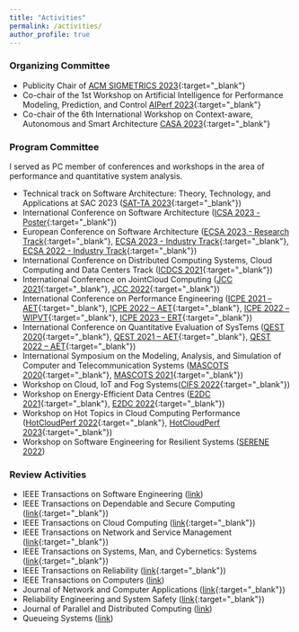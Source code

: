 ```yaml
---
title: "Activities"
permalink: /activities/
author_profile: true
---
```


### Organizing Committee
* Publicity Chair of [ACM SIGMETRICS 2023](https://www.sigmetrics.org/sigmetrics2023/organization.html){:target="_blank"}
* Co-chair of the 1st Workshop on Artificial Intelligence for Performance Modeling, Prediction, and Control [AIPerf 2023](https://aiperf.github.io/aiperf2023/){:target="_blank"}
* Co-chair of the 6th International Workshop on Context-aware, Autonomous and Smart Architecture [CASA 2023](https://casaecsa.github.io/casa2023/){:target="_blank"}

### Program Committee
I served as PC member of conferences and workshops in the area of performance and quantitative system analysis.

* Technical track on Software Architecture: Theory, Technology, and Applications at SAC 2023 ([SAT-TA 2023](https://foselab.unibg.it/sa-tta/2023/){:target="_blank"})
* International Conference on Software Architecture ([ICSA 2023 - Poster](https://icsa-conferences.org/2023/call-for-papers/poster-track/){:target="_blank"})
* European Conference on Software Architecture ([ECSA 2023 - Research Track](https://conf.researchr.org/track/ecsa-2023/ecsa-2023-research-papers){:target="_blank"}, [ECSA 2023 - Industry Track](https://conf.researchr.org/track/ecsa-2023/ecsa-2023-industry-program){:target="_blank"}, [ECSA 2022 - Industry Track](https://conf.researchr.org/committee/ecsa-2022/ecsa-2022-industry-program-program-committee){:target="_blank"})
* International Conference on Distributed Computing Systems, Cloud Computing and Data Centers Track ([ICDCS 2021](https://icdcs2021.us){:target="_blank"})
* International Conference on JointCloud Computing ([JCC 2021](https://jointcloud.cloud/){:target="_blank"}, [JCC 2022](https://ieeejcc.org/?p=26){:target="_blank"})
* International Conference on Performance Engineering ([ICPE 2021 – AET](https://icpe2021.spec.org/calls/artifact-evaluation-track/){:target="_blank"}, [ICPE 2022 – AET](https://icpe2022.spec.org/program-committee/){:target="_blank"}, [ICPE 2022 – WIPVT](https://icpe2022.spec.org/program-committee/){:target="_blank"}, [ICPE 2023 – ERT](https://icpe2023.spec.org/program-committee/){:target="_blank"})
* International Conference on Quantitative Evaluation of SysTems ([QEST 2020](https://www.qest.org/qest2020/){:target="_blank"}, [QEST 2021 – AET](https://www.qest.org/qest2021/artifacts.html){:target="_blank"}, [QEST 2022 – AET](https://www.qest.org/qest2022/artifacts.html){:target="_blank"})
* International Symposium on the Modeling, Analysis, and Simulation of Computer and Telecommunication Systems ([MASCOTS 2020](http://mascots20.iitis.pl/){:target="_blank"}, [MASCOTS 2021](https://mascots.iitis.pl/){:target="_blank"})
* Workshop on Cloud, IoT and Fog Systems([CIFS 2022](http://cifs.servicelaboratory.ch/cifs2022/){:target="_blank"})
* Workshop on Energy-Efficient Data Centres ([E2DC 2021](https://e2dc.eu/){:target="_blank"}, [E2DC 2022](https://e2dc.eu/){:target="_blank"})
* Workshop on Hot Topics in Cloud Computing Performance ([HotCloudPerf 2022](https://sites.google.com/view/hotcloudperf2022){:target="_blank"}, [HotCloudPerf 2023](https://hotcloudperf.spec.org/){:target="_blank"})
* Workshop on Software Engineering for Resilient Systems ([SERENE 2022](https://serene.disim.univaq.it/2022/index.html))

### Review Activities
* IEEE Transactions on Software Engineering ([link](https://ieeexplore.ieee.org/xpl/RecentIssue.jsp?punumber=32))
* IEEE Transactions on Dependable and Secure Computing ([link](https://ieeexplore.ieee.org/xpl/RecentIssue.jsp?punumber=8858){:target="_blank"})
* IEEE Transactions on Cloud Computing ([link](https://ieeexplore.ieee.org/xpl/RecentIssue.jsp?punumber=6245519){:target="_blank"})
* IEEE Transactions on Network and Service Management ([link](https://ieeexplore.ieee.org/xpl/RecentIssue.jsp?punumber=4275028){:target="_blank"})
* IEEE Transactions on Systems, Man, and Cybernetics: Systems ([link](https://ieeexplore.ieee.org/xpl/RecentIssue.jsp?punumber=6221021){:target="_blank"})
* IEEE Transactions on Reliability ([link](https://ieeexplore.ieee.org/xpl/RecentIssue.jsp?punumber=24){:target="_blank"})
* IEEE Transactions on Computers ([link](https://ieeexplore.ieee.org/xpl/RecentIssue.jsp?punumber=12))
* Journal of Network and Computer Applications ([link](https://www.journals.elsevier.com/journal-of-network-and-computer-applications){:target="_blank"})
* Reliability Engineering and System Safety ([link](https://www.journals.elsevier.com/reliability-engineering-and-system-safety){:target="_blank"})
* Journal of Parallel and Distributed Computing ([link](https://www.sciencedirect.com/journal/journal-of-parallel-and-distributed-computing))
* Queueing Systems ([link](https://www.springer.com/journal/11134))
